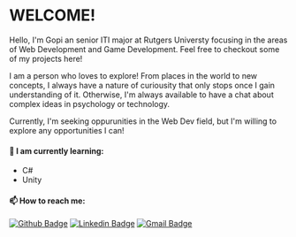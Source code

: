 # WELCOME!

Hello, I'm Gopi an senior ITI major at Rutgers Universty focusing in the areas of Web Development and Game Development. Feel free to checkout some of my projects here!
  
I am a person who loves to explore! From places in the world to new concepts, I always have a nature of curiousity that only stops once I gain understanding of it. Otherwise, I'm always available to have a chat about complex ideas in psychology or technology.

Currently, I'm seeking oppurunities in the Web Dev field, but I'm willing to explore any opportunities I can!

#### 🌱 I am currently learning:
- C#
- Unity

#### 📫 How to reach me:
[![Github Badge](http://img.shields.io/badge/-Github-black?style=flat-square&logo=github&link=https://github.com/OrangeWiz)](https://github.com/OrangeWiz) 
[![Linkedin Badge](https://img.shields.io/badge/-LinkedIn-blue?style=flat-square&logo=Linkedin&logoColor=white&link=https://www.linkedin.com/in/gkr9/)](https://www.linkedin.com/in/gkr9/)
[![Gmail Badge](https://img.shields.io/badge/-Gmail-d14836?style=flat-square&logo=Gmail&logoColor=white&link=mailto:gopi.rayini@gmail.com)](mailto:gopi.rayini@gmail.com)

<!--[![Indrajeet's github stats](https://github-readme-stats.vercel.app/api?username=OrangeWiz&count_private=true&include_all_commits=true&theme=radical)](https://google.com)-->
